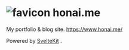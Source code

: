 # ![favicon](/static/favicon.ico) honai.me

My portfolio & blog site.  https://www.honai.me/

Powered by [SvelteKit](https://kit.svelte.dev/) .
